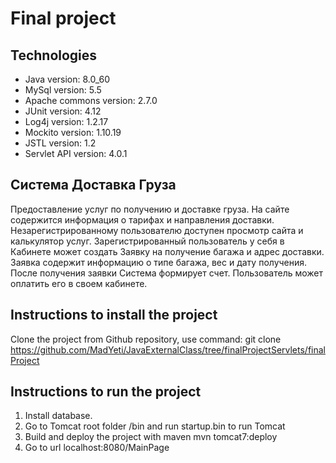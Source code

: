 # Final project
## Technologies
* Java version: 8.0_60
* MySql version: 5.5
* Apache commons version: 2.7.0
* JUnit version: 4.12
* Log4j version: 1.2.17
* Mockito version: 1.10.19
* JSTL version: 1.2
* Servlet API version: 4.0.1
## Система Доставка Груза
Предоставление услуг по получению и
доставке груза. На сайте содержится информация о тарифах и направления
доставки. Незарегистрированному пользователю доступен просмотр сайта и
калькулятор услуг. Зарегистрированный пользователь у себя в Кабинете
может создать Заявку на получение багажа и адрес доставки. Заявка
содержит информацию о типе багажа, вес и дату получения. После
получения заявки Система формирует счет. Пользователь может оплатить его
в своем кабинете.
## Instructions to install the project
Clone the project from Github repository, use command:
git clone https://github.com/MadYeti/JavaExternalClass/tree/finalProjectServlets/finalProject
## Instructions to run the project
1. Install database.
2. Go to Tomcat root folder /bin and run startup.bin to run Tomcat
3. Build and deploy the project with maven mvn tomcat7:deploy
4. Go to url localhost:8080/MainPage